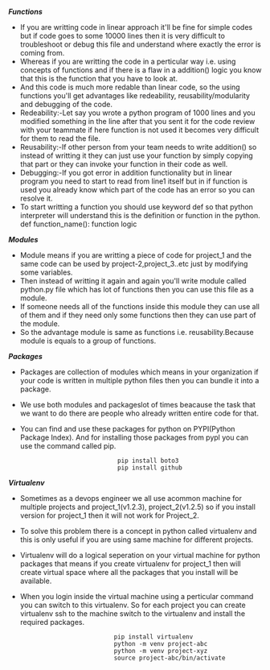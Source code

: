 ***Functions***
- If you are writting code in linear approach it'll be fine for simple codes but if code goes to some 10000 lines then it is very difficult to troubleshoot or debug this file and understand where exactly the error is coming from.
- Whereas if you are writting the code in a perticular way i.e. using concepts of functions and if there is a flaw in a addition() logic you know that this is the function that you have to look at.
- And this code is much more redable than linear code, so the using functions you'll get advantages like redeability, reusability/modularity and debugging of the code.
- Redeability:-Let say you wrote a python program of 1000 lines and you modified something in the line after that you sent it for the code review with your teammate if here function is not used it becomes very difficult for them to read the file.
- Reusability:-If other person from your team needs to write addition() so instead of writting it they can just use your function by simply copying that part or they can invoke your function in their code as well.
- Debugging:-If you got error in addition functionality but in linear program you need to start to read from line1 itself but in if function is used you already know which part of the code has an error so you can resolve it.
- To start writting a function you should use keyword def so that python interpreter will understand this is the definition or function in the python.
                             def function_name():
                                function logic


***Modules***
- Module means if you are writting a piece of code for project_1 and the same code can be used by project-2,project_3..etc just by modifying some variables.
- Then instead of writting it again and again you'll write module called python.py file which has lot of functions then you can use this file as a module.
- If someone needs all of the functions inside this module they can use all of them and if they need only some functions then they can use part of the module.
- So the advantage module is same as functions i.e. reusability.Because module is equals to a group of functions.


***Packages***
- Packages are collection of modules which means in your organization if your code is written in multiple python files then you can bundle it into a package.
- We use both modules and packageslot of times beacause the task that we want to do there are people who already written entire code for that.
- You can find and use these packages for python on PYPI(Python Package Index). And for installing those packages from pypl you can use the command called pip.

                                 pip install boto3
                                 pip install github
***Virtualenv***
- Sometimes as a devops engineer we all use acommon machine for multiple projects and project_1(v1.2.3), project_2(v1.2.5) so if you install version for project_1 then it will not work for Project_2.
- To solve this problem there is a concept in python called virtualenv and this is only useful if you are using same machine for different projects.
- Virtualenv will do a logical seperation on your virtual machine for python packages that means if you create virtualenv for project_1 then will create virtual space where all the packages that you install will be available.
- When you login inside the virtual machine using a perticular command you can switch to this virtualenv. So for each project you can create virtualenv ssh to the machine switch to the virtualenv and install the required packages.

                                pip install virtualenv
                                python -m venv project-abc
                                python -m venv project-xyz
                                source project-abc/bin/activate

